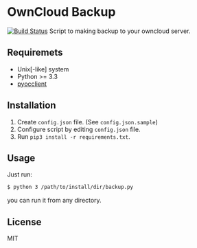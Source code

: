 # OwnCloud Backup
[![Build Status](https://travis-ci.org/nathiss/backup-owncloud.svg?branch=master)](https://travis-ci.org/nathiss/backup-owncloud)
Script to making backup to your owncloud server.

## Requiremets
- Unix[-like] system
- Python >= 3.3
- [pyocclient](https://github.com/owncloud/pyocclient)

## Installation
1. Create `config.json` file. (See `config.json.sample`)
2. Configure script by editing `config.json` file.
3. Run `pip3 install -r requirements.txt`.

## Usage
Just run:
```bash
$ python 3 /path/to/install/dir/backup.py
```
you can run it from any directory.

## License
MIT
